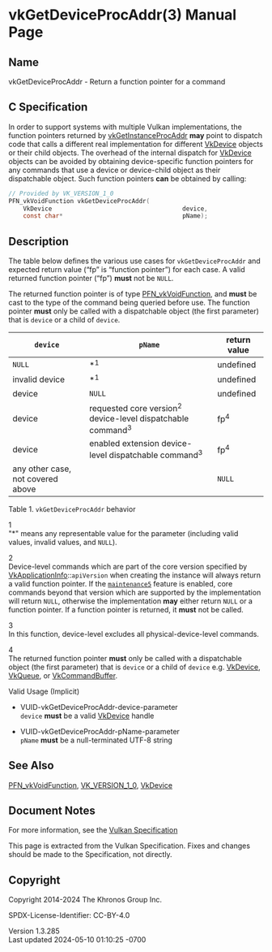# vkGetDeviceProcAddr(3) Manual Page

## Name

vkGetDeviceProcAddr - Return a function pointer for a command



## <a href="#_c_specification" class="anchor"></a>C Specification

In order to support systems with multiple Vulkan implementations, the
function pointers returned by
[vkGetInstanceProcAddr](https://registry.khronos.org/vulkan/specs/1.3-extensions/man/html/vkGetInstanceProcAddr.html) **may** point to
dispatch code that calls a different real implementation for different
[VkDevice](https://registry.khronos.org/vulkan/specs/1.3-extensions/man/html/VkDevice.html) objects or their child objects. The overhead
of the internal dispatch for [VkDevice](https://registry.khronos.org/vulkan/specs/1.3-extensions/man/html/VkDevice.html) objects can be
avoided by obtaining device-specific function pointers for any commands
that use a device or device-child object as their dispatchable object.
Such function pointers **can** be obtained by calling:

``` c
// Provided by VK_VERSION_1_0
PFN_vkVoidFunction vkGetDeviceProcAddr(
    VkDevice                                    device,
    const char*                                 pName);
```

## <a href="#_description" class="anchor"></a>Description

The table below defines the various use cases for `vkGetDeviceProcAddr`
and expected return value (“fp” is “function pointer”) for each case. A
valid returned function pointer (“fp”) **must** not be `NULL`.

The returned function pointer is of type
[PFN_vkVoidFunction](https://registry.khronos.org/vulkan/specs/1.3-extensions/man/html/PFN_vkVoidFunction.html), and **must** be cast to
the type of the command being queried before use. The function pointer
**must** only be called with a dispatchable object (the first parameter)
that is `device` or a child of `device`.

| `device`                          | `pName`                                                                          | return value   |
|-----------------------------------|----------------------------------------------------------------------------------|----------------|
| `NULL`                            | \*<sup>1</sup>                                                                   | undefined      |
| invalid device                    | \*<sup>1</sup>                                                                   | undefined      |
| device                            | `NULL`                                                                           | undefined      |
| device                            | requested core version<sup>2</sup> device-level dispatchable command<sup>3</sup> | fp<sup>4</sup> |
| device                            | enabled extension device-level dispatchable command<sup>3</sup>                  | fp<sup>4</sup> |
| any other case, not covered above |                                                                                  | `NULL`         |

Table 1. `vkGetDeviceProcAddr` behavior

1  
"\*" means any representable value for the parameter (including valid
values, invalid values, and `NULL`).

2  
Device-level commands which are part of the core version specified by
[VkApplicationInfo](https://registry.khronos.org/vulkan/specs/1.3-extensions/man/html/VkApplicationInfo.html)::`apiVersion` when creating
the instance will always return a valid function pointer. If the <a
href="https://registry.khronos.org/vulkan/specs/1.3-extensions/html/vkspec.html#features-maintenance5"
target="_blank" rel="noopener"><code>maintenance5</code></a> feature is
enabled, core commands beyond that version which are supported by the
implementation will return `NULL`, otherwise the implementation **may**
either return `NULL` or a function pointer. If a function pointer is
returned, it **must** not be called.

3  
In this function, device-level excludes all physical-device-level
commands.

4  
The returned function pointer **must** only be called with a
dispatchable object (the first parameter) that is `device` or a child of
`device` e.g. [VkDevice](https://registry.khronos.org/vulkan/specs/1.3-extensions/man/html/VkDevice.html), [VkQueue](https://registry.khronos.org/vulkan/specs/1.3-extensions/man/html/VkQueue.html), or
[VkCommandBuffer](https://registry.khronos.org/vulkan/specs/1.3-extensions/man/html/VkCommandBuffer.html).

Valid Usage (Implicit)

- <a href="#VUID-vkGetDeviceProcAddr-device-parameter"
  id="VUID-vkGetDeviceProcAddr-device-parameter"></a>
  VUID-vkGetDeviceProcAddr-device-parameter  
  `device` **must** be a valid [VkDevice](https://registry.khronos.org/vulkan/specs/1.3-extensions/man/html/VkDevice.html) handle

- <a href="#VUID-vkGetDeviceProcAddr-pName-parameter"
  id="VUID-vkGetDeviceProcAddr-pName-parameter"></a>
  VUID-vkGetDeviceProcAddr-pName-parameter  
  `pName` **must** be a null-terminated UTF-8 string

## <a href="#_see_also" class="anchor"></a>See Also

[PFN_vkVoidFunction](https://registry.khronos.org/vulkan/specs/1.3-extensions/man/html/PFN_vkVoidFunction.html),
[VK_VERSION_1_0](https://registry.khronos.org/vulkan/specs/1.3-extensions/man/html/VK_VERSION_1_0.html), [VkDevice](https://registry.khronos.org/vulkan/specs/1.3-extensions/man/html/VkDevice.html)

## <a href="#_document_notes" class="anchor"></a>Document Notes

For more information, see the <a
href="https://registry.khronos.org/vulkan/specs/1.3-extensions/html/vkspec.html#vkGetDeviceProcAddr"
target="_blank" rel="noopener">Vulkan Specification</a>

This page is extracted from the Vulkan Specification. Fixes and changes
should be made to the Specification, not directly.

## <a href="#_copyright" class="anchor"></a>Copyright

Copyright 2014-2024 The Khronos Group Inc.

SPDX-License-Identifier: CC-BY-4.0

Version 1.3.285  
Last updated 2024-05-10 01:10:25 -0700
